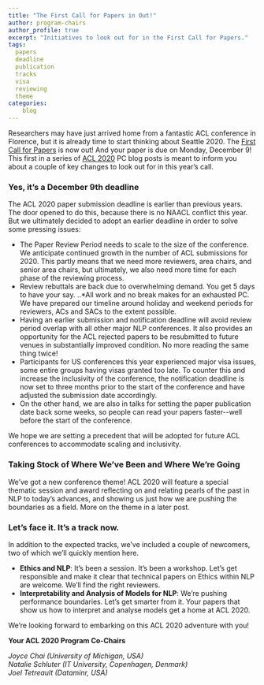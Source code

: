 ```yaml
---
title: "The First Call for Papers in Out!"
author: program-chairs
author_profile: true
excerpt: "Initiatives to look out for in the First Call for Papers."
tags:
  papers
  deadline
  publication
  tracks
  visa
  reviewing
  theme
categories:
    blog
---
```


Researchers may have just arrived home from a fantastic ACL conference in Florence, but it is already time to start thinking about Seattle 2020.  The [First Call for Papers](https://acl2020.org/calls/papers/) is now out!  And your paper is due on Monday, December 9!  This first in a series of [ACL 2020](https://acl2020.org) PC blog posts is meant to inform you about a couple of key changes to look out for in this year’s call.

### Yes, it’s a December 9th deadline

The ACL 2020 paper submission deadline is earlier than previous years.  The door opened to do this, because there is no NAACL conflict this year.  But we ultimately decided to adopt an earlier deadline in order to solve some pressing issues:

* The Paper Review Period needs to scale to the size of the conference.  We anticipate continued growth in the number of ACL submissions for 2020.  This partly means that we need more reviewers, area chairs, and senior area chairs, but ultimately, we also need more time for each phase of the reviewing process.  
* Review rebuttals are back due to overwhelming demand.  You get 5 days to have your say.
..*All work and no break makes for an exhausted PC.  We have prepared our timeline around holiday and weekend periods for reviewers, ACs and SACs to the extent possible.
* Having an earlier submission and notification deadline will avoid review period overlap with all other major NLP conferences. It also provides an opportunity for the ACL rejected papers to be resubmitted to future venues in substantially improved condition. No more reading the same thing twice!
* Participants for US conferences this year experienced major visa issues, some entire groups having visas granted too late.  To counter this and increase the inclusivity of the conference, the notification deadline is now set to three months prior to the start of the conference and have adjusted the submission date accordingly.  
* On the other hand, we are also in talks for setting the paper publication date back some weeks, so people can read your papers faster--well before the start of the conference.

We hope we are setting a precedent that will be adopted for future ACL conferences to accommodate scaling and inclusivity.

### Taking Stock of Where We’ve Been and Where We’re Going

We’ve got a new conference theme!   ACL 2020 will feature a special thematic session and award reflecting on and relating pearls of the past in NLP to today’s advances, and showing us just how we are pushing the boundaries as a field.  More on the theme in a later post.

### Let’s face it.  It’s a track now.

In addition to the expected tracks, we’ve included a couple of newcomers, two of which we’ll quickly mention here.
* **Ethics and NLP**: It’s been a session.  It’s been a workshop.  Let’s get responsible and make it clear that technical papers on Ethics within NLP are welcome.  We’ll find the right reviewers.
* **Interpretability and Analysis of Models for NLP**: We’re pushing performance boundaries.  Let’s get smarter from it.  Your papers that show us how to interpret and analyse models get a home at ACL 2020.

We’re looking forward to embarking on this ACL 2020 adventure with you!

**Your ACL 2020 Program Co-Chairs**

*Joyce Chai (University of Michigan, USA)*  
*Natalie Schluter (IT University, Copenhagen, Denmark)*  
*Joel Tetreault (Dataminr, USA)*
